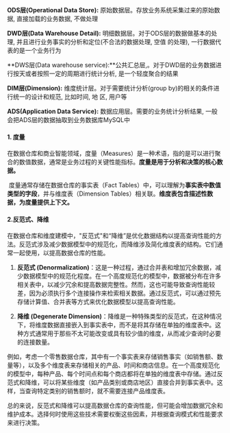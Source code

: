 **ODS层(Operational Data Store):** 原始数据层。存放业务系统采集过来的原始数据, 直接加载的业务数据, 不做处理 

**DWD层(Data Warehouse Detail):** 明细数据层。对于ODS层的数据做基本的处理, 并且进行业务事实的分析和定位(不合法的数据处理, 空值 的处理), 一行数据代表的是一个业务行为 

**DWS层(Data warehouse service):**公共汇总层,。对于DWD层的业务数据进行按天或者按照一定的周期进行统计分析, 是一个轻度聚合的结果 

**DIM层(Dimension):** 维度统计层。对于需要统计分析(group by)的相关的条件进行统一的设计和规范, 比如时间, 地 区, 用户等 

**ADS(Application Data Service):** 数据应用层。需要的业务统计分析结果, 一般会把ADS层的数据抽取到业务数据库MySQL中



#### 1. 度量

​	在数据仓库和商业智能领域，度量（Measures）是一种术语，指的是可以进行聚合的数值数据，通常是业务过程的关键性能指标。**度量是用于分析和决策的核心数据。**

​	度量通常存储在数据仓库的事实表（Fact Tables）中，可以理解为**事实表中数值类型的字段**，并与维度表（Dimension Tables）相关联。**维度表包含描述性数据，为度量提供上下文。**

#### 2.反范式、降维

在数据仓库和维度建模中，"反范式"和“降维”是优化数据结构以提高查询性能的方法。反范式涉及减少数据模型中的规范化，而降维涉及简化维度表的结构。它们通常一起使用，以提高数据仓库的性能。

1. **反范式 (Denormalization)**：这是一种过程，通过合并表和增加冗余数据，减少数据模型中的规范化程度。在一个高度规范化的模型中，数据被分布在许多相关表中，以减少冗余和提高数据完整性。然而，这也可能导致查询性能较差，因为必须执行多个连接操作来检索相关数据。通过反范式，可以通过预先存储计算值、合并表等方式来优化数据模型以提高查询性能。

2. **降维 (Degenerate Dimension)**：降维是一种特殊类型的反范式，在这种情况下，将维度数据直接嵌入到事实表中，而不是将其存储在单独的维度表中。这种方式通常用于那些不太可能改变或具有较少值的维度，从而减少查询时必要的连接数量。

例如，考虑一个零售数据仓库，其中有一个事实表来存储销售事实（如销售额、数量等），以及多个维度表来存储相关的产品、时间和商店信息。在一个高度规范化的模型中，每种产品、每个时间点和每个商店都将在单独的维度表中存储。通过反范式和降维，可以将某些维度（如产品类别或商店地区）直接合并到事实表中。这样，当查询特定类别的销售额时，就不需要连接产品维度表。

总的来说，反范式和降维可以提高数据仓库的查询性能，但可能会增加数据冗余和维护成本。选择何时使用这些技术需要权衡这些因素，并根据查询模式和性能要求来进行决策。